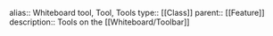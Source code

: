 alias:: Whiteboard tool, Tool, Tools
type:: [[Class]]
parent:: [[Feature]]
description:: Tools on the [[Whiteboard/Toolbar]]